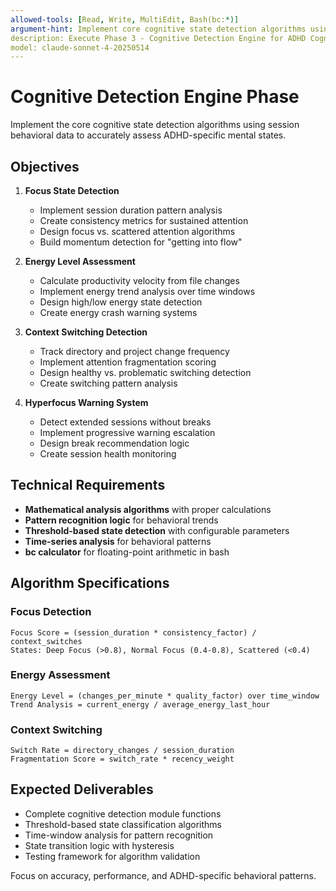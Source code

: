```yaml
---
allowed-tools: [Read, Write, MultiEdit, Bash(bc:*)]
argument-hint: Implement core cognitive state detection algorithms using session behavioral data
description: Execute Phase 3 - Cognitive Detection Engine for ADHD Cognitive Statusline
model: claude-sonnet-4-20250514
---
```


# Cognitive Detection Engine Phase

Implement the core cognitive state detection algorithms using session behavioral data to accurately assess ADHD-specific mental states.

## Objectives

1. **Focus State Detection**
   - Implement session duration pattern analysis
   - Create consistency metrics for sustained attention
   - Design focus vs. scattered attention algorithms
   - Build momentum detection for "getting into flow"

2. **Energy Level Assessment**
   - Calculate productivity velocity from file changes
   - Implement energy trend analysis over time windows
   - Design high/low energy state detection
   - Create energy crash warning systems

3. **Context Switching Detection**
   - Track directory and project change frequency
   - Implement attention fragmentation scoring
   - Design healthy vs. problematic switching detection
   - Create switching pattern analysis

4. **Hyperfocus Warning System**
   - Detect extended sessions without breaks
   - Implement progressive warning escalation
   - Design break recommendation logic
   - Create session health monitoring

## Technical Requirements

- **Mathematical analysis algorithms** with proper calculations
- **Pattern recognition logic** for behavioral trends
- **Threshold-based state detection** with configurable parameters
- **Time-series analysis** for behavioral patterns
- **bc calculator** for floating-point arithmetic in bash

## Algorithm Specifications

### Focus Detection
```
Focus Score = (session_duration * consistency_factor) / context_switches
States: Deep Focus (>0.8), Normal Focus (0.4-0.8), Scattered (<0.4)
```

### Energy Assessment
```
Energy Level = (changes_per_minute * quality_factor) over time_window
Trend Analysis = current_energy / average_energy_last_hour
```

### Context Switching
```
Switch Rate = directory_changes / session_duration
Fragmentation Score = switch_rate * recency_weight
```

## Expected Deliverables

- Complete cognitive detection module functions
- Threshold-based state classification algorithms
- Time-window analysis for pattern recognition
- State transition logic with hysteresis
- Testing framework for algorithm validation

Focus on accuracy, performance, and ADHD-specific behavioral patterns.
